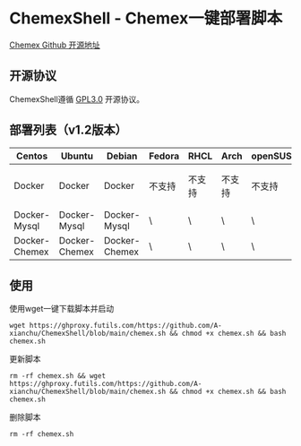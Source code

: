 # ChemexShell - Chemex一键部署脚本

[Chemex Github 开源地址](https://github.com/celaraze/chemex)

## 开源协议

ChemexShell遵循 [GPL3.0](https://www.gnu.org/licenses/gpl-3.0.html) 开源协议。

## 部署列表（v1.2版本）

| Centos        | Ubuntu        | Debian        | Fedora | RHCL   | Arch   | openSUSE | Kali   |
| ------------- | ------------- | ------------- | ------ | ------ | ------ | -------- | ------ |
| Docker        | Docker        | Docker        | 不支持 | 不支持 | 不支持 | 不支持   | 不支持 |
| Docker-Mysql  | Docker-Mysql  | Docker-Mysql  | \      | \      | \      | \        | \      |
| Docker-Chemex | Docker-Chemex | Docker-Chemex | \      | \      | \      | \        | \      |

## 使用

使用wget一键下载脚本并启动

```shell
wget https://ghproxy.futils.com/https://github.com/A-xianchu/ChemexShell/blob/main/chemex.sh && chmod +x chemex.sh && bash chemex.sh
```

更新脚本

```shell
rm -rf chemex.sh && wget https://ghproxy.futils.com/https://github.com/A-xianchu/ChemexShell/blob/main/chemex.sh && chmod +x chemex.sh && bash chemex.sh
```

删除脚本

```shell
rm -rf chemex.sh
```
